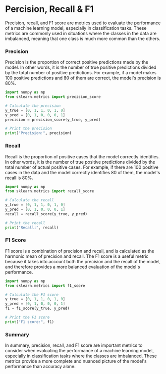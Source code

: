 # Percision, Recall & F1

Precision, recall, and F1 score are metrics used to evaluate the performance of a machine learning model, especially in classification tasks. These metrics are commonly used in situations where the classes in the data are imbalanced, meaning that one class is much more common than the others.

### Precision

Precision is the proportion of correct positive predictions made by the model. In other words, it is the number of true positive predictions divided by the total number of positive predictions. For example, if a model makes 100 positive predictions and 80 of them are correct, the model's precision is 80%.

```python
import numpy as np
from sklearn.metrics import precision_score

# Calculate the precision
y_true = [0, 1, 1, 0, 1, 0]
y_pred = [0, 1, 0, 0, 0, 1]
precision = precision_score(y_true, y_pred)

# Print the precision
print("Precision:", precision)
```

### Recall

Recall is the proportion of positive cases that the model correctly identifies. In other words, it is the number of true positive predictions divided by the total number of actual positive cases. For example, if there are 100 positive cases in the data and the model correctly identifies 80 of them, the model's recall is 80%.

```python
import numpy as np
from sklearn.metrics import recall_score

# Calculate the recall
y_true = [0, 1, 1, 0, 1, 0]
y_pred = [0, 1, 0, 0, 0, 1]
recall = recall_score(y_true, y_pred)

# Print the recall
print("Recall:", recall)
```

### F1 Score

F1 score is a combination of precision and recall, and is calculated as the harmonic mean of precision and recall. The F1 score is a useful metric because it takes into account both the precision and the recall of the model, and therefore provides a more balanced evaluation of the model's performance.

```python
import numpy as np
from sklearn.metrics import f1_score

# Calculate the F1 score
y_true = [0, 1, 1, 0, 1, 0]
y_pred = [0, 1, 0, 0, 0, 1]
f1 = f1_score(y_true, y_pred)

# Print the F1 score
print("F1 score:", f1)
```

### Summary

In summary, precision, recall, and F1 score are important metrics to consider when evaluating the performance of a machine learning model, especially in classification tasks where the classes are imbalanced. These metrics provide a more complete and nuanced picture of the model's performance than accuracy alone.
